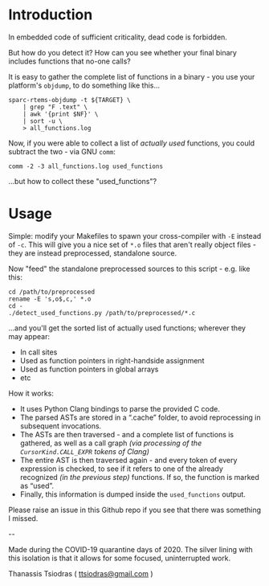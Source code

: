 # Introduction

In embedded code of sufficient criticality, dead code is forbidden.

But how do you detect it? How can you see whether your final binary
includes functions that no-one calls?

It is easy to gather the complete list of functions in a binary - you use
your platform's `objdump`, to do something like this...

    sparc-rtems-objdump -t ${TARGET} \
        | grep "F .text" \
        | awk '{print $NF}' \
        | sort -u \
        > all_functions.log

Now, if you were able to collect a list of *actually used* functions,
you could subtract the two - via GNU `comm`:


    comm -2 -3 all_functions.log used_functions

...but how to collect these "used_functions"?

# Usage

Simple: modify your Makefiles to spawn your cross-compiler with `-E`
instead of `-c`. This will give you a nice set of `*.o` files that
aren't really object files - they are instead preprocessed, standalone
source.

Now "feed" the standalone preprocessed sources to this script - e.g. like this:

    cd /path/to/preprocessed
    rename -E 's,o$,c,' *.o
    cd -
    ./detect_used_functions.py /path/to/preprocessed/*.c

...and you'll get the sorted list of actually used functions; 
wherever they may appear:

- In call sites
- Used as function pointers in right-handside assignment
- Used as function pointers in global arrays
- etc

How it works:

- It uses Python Clang bindings to parse the provided C code. 
- The parsed ASTs are stored in a “.cache” folder, to avoid reprocessing in subsequent invocations.
- The ASTs are then traversed - and a complete list of functions is gathered, as well as a call graph *(via processing of the `CursorKind.CALL_EXPR` tokens of Clang)*
- The entire AST is then traversed again - and every token of every expression is checked, to see if it refers to one of the already recognized *(in the previous step)* functions. If so, the function is marked as “used”.
- Finally, this information is dumped inside the `used_functions` output.

Please raise an issue in this Github repo if you see that there was something I missed.

--

Made during the COVID-19 quarantine days of 2020. The silver lining with
this isolation is that it allows for some focused, uninterrupted work.

Thanassis Tsiodras ( ttsiodras@gmail.com )
